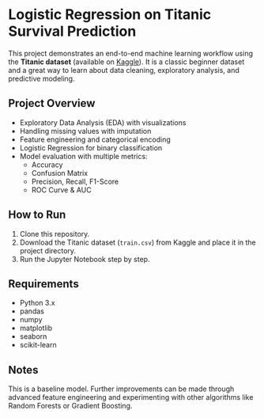 # Logistic Regression on Titanic Survival Prediction

This project demonstrates an end-to-end machine learning workflow using the **Titanic dataset** (available on [Kaggle](https://www.kaggle.com/c/titanic)). It is a classic beginner dataset and a great way to learn about data cleaning, exploratory analysis, and predictive modeling.

## Project Overview

- Exploratory Data Analysis (EDA) with visualizations
- Handling missing values with imputation
- Feature engineering and categorical encoding
- Logistic Regression for binary classification
- Model evaluation with multiple metrics:
  - Accuracy
  - Confusion Matrix
  - Precision, Recall, F1-Score
  - ROC Curve & AUC

## How to Run

1. Clone this repository.
2. Download the Titanic dataset (`train.csv`) from Kaggle and place it in the project directory.
3. Run the Jupyter Notebook step by step.

## Requirements

- Python 3.x  
- pandas  
- numpy  
- matplotlib  
- seaborn  
- scikit-learn  

## Notes

This is a baseline model. Further improvements can be made through advanced feature engineering and experimenting with other algorithms like Random Forests or Gradient Boosting.
